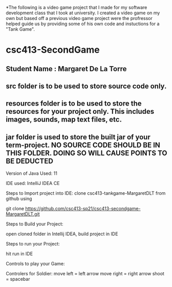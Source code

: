 *The following is a video game project that I made for my software development class that I took at university. I created a video game on my own but based off a previous video game project were the profressor helped guide us by providing some of his own code and instuctions for a "Tank Game".

# csc413-SecondGame

## Student Name  : Margaret De La Torre 

## src folder is to be used to store source code only.

## resources folder is to be used to store the resources for your project only. This includes images, sounds, map text files, etc.

## jar folder is used to store the built jar of your term-project. NO SOURCE CODE SHOULD BE IN THIS FOLDER. DOING SO WILL CAUSE POINTS TO BE DEDUCTED




Version of Java Used: 11

IDE used: IntelliJ IDEA CE

Steps to Import project into IDE: clone csc413-tankgame-MargaretDLT from github using

git clone https://github.com/csc413-sp21/csc413-secondgame-MargaretDLT.git

Steps to Build your Project:

open cloned folder in Intellij IDEA, build project in IDE

Steps to run your Project:

hit run in IDE

Controls to play your Game:

Controlers for Soldier:
  move left = left arrow
  move right = right arrow
  shoot =	spacebar	


